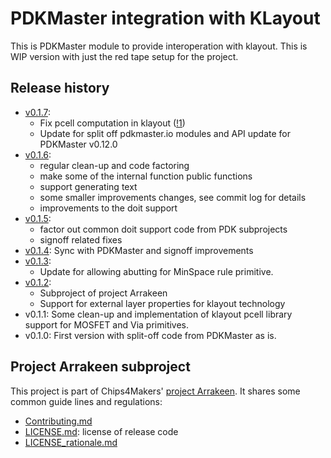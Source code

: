 # PDKMaster integration with KLayout

This is PDKMaster module to provide interoperation with klayout.
This is WIP version with just the red tape setup for the project.

## Release history

* [v0.1.7](https://gitlab.com/Chips4Makers/pdkmaster-io-klayout/-/commits/v0.1.7):
  * Fix pcell computation in klayout ([!1](https://gitlab.com/Chips4Makers/pdkmaster-io-klayout/-/merge_requests/1))
  * Update for split off pdkmaster.io modules and API update for PDKMaster v0.12.0
* [v0.1.6](https://gitlab.com/Chips4Makers/pdkmaster-io-klayout/-/commits/v0.1.6):
  * regular clean-up and code factoring
  * make some of the internal function public functions
  * support generating text
  * some smaller improvements changes, see commit log for details
  * improvements to the doit support
* [v0.1.5](https://gitlab.com/Chips4Makers/pdkmaster-io-klayout/-/commits/v0.1.5):
  * factor out common doit support code from PDK subprojects
  * signoff related fixes
* [v0.1.4](https://gitlab.com/Chips4Makers/pdkmaster-io-klayout/-/commits/v0.1.4):
  Sync with PDKMaster and signoff improvements
* [v0.1.3](https://gitlab.com/Chips4Makers/pdkmaster-io-klayout/-/commits/v0.1.3):
  * Update for allowing abutting for MinSpace rule primitive.
* [v0.1.2](https://gitlab.com/Chips4Makers/pdkmaster-io-klayout/-/commits/v0.1.2):
  * Subproject of project Arrakeen
  * Support for external layer properties for klayout technology
* v0.1.1: Some clean-up and implementation of klayout pcell library support for MOSFET and Via primitives.
* v0.1.0: First version with split-off code from PDKMaster as is.

## Project Arrakeen subproject

This project is part of Chips4Makers' [project Arrakeen](https://gitlab.com/Chips4Makers/c4m-arrakeen). It shares some common guide lines and regulations:

* [Contributing.md](https://gitlab.com/Chips4Makers/c4m-arrakeen/-/blob/redtape_v1/Contributing.md)
* [LICENSE.md](https://gitlab.com/Chips4Makers/c4m-arrakeen/-/blob/redtape_v1/LICENSE.md): license of release code
* [LICENSE_rationale.md](https://gitlab.com/Chips4Makers/c4m-arrakeen/-/blob/redtape_v1/LICENSE_rationale.md)

